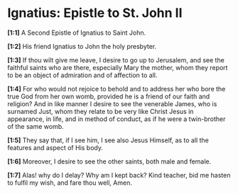 # Ignatius: Epistle to St. John II

**[1:1]** A Second Epistle of Ignatius to Saint John.

**[1:2]** His friend Ignatius to John the holy presbyter.

**[1:3]** If thou wilt give me leave, I desire to go up to Jerusalem, and see the faithful saints who are there, especially Mary the mother, whom they report to be an object of admiration and of affection to all.

**[1:4]** For who would not rejoice to behold and to address her who bore the true God from her own womb, provided he is a friend of our faith and religion? And in like manner I desire to see the venerable James, who is surnamed Just, whom they relate to be very like Christ Jesus in appearance, in life, and in method of conduct, as if he were a twin-brother of the same womb.

**[1:5]** They say that, if I see him, I see also Jesus Himself, as to all the features and aspect of His body.

**[1:6]** Moreover, I desire to see the other saints, both male and female.

**[1:7]** Alas! why do I delay? Why am I kept back? Kind teacher, bid me hasten to fulfil my wish, and fare thou well, Amen.

